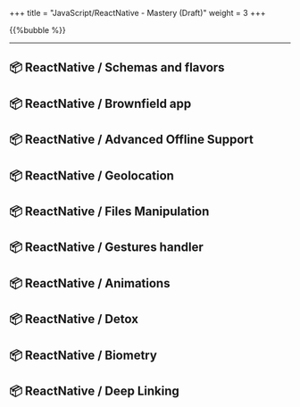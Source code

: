 +++
title = "JavaScript/ReactNative - Mastery (Draft)"
weight = 3
+++

{{%bubble %}}

---

## 📦 ReactNative / Schemas and flavors
## 📦 ReactNative / Brownfield app
## 📦 ReactNative / Advanced Offline Support
## 📦 ReactNative / Geolocation
## 📦 ReactNative / Files Manipulation
## 📦 ReactNative / Gestures handler
## 📦 ReactNative / Animations
## 📦 ReactNative / Detox
## 📦 ReactNative / Biometry
## 📦 ReactNative / Deep Linking
